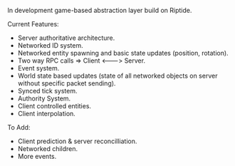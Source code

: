 In development game-based abstraction layer build on Riptide.

Current Features:
  - Server authoritative architecture.
  - Networked ID system.
  - Networked entity spawning and basic state updates (position, rotation).
  - Two way RPC calls => Client <---> Server.
  - Event system.
  - World state based updates (state of all networked objects on server without specific packet sending).
  - Synced tick system.
  - Authority System.
  - Client controlled entities.
  - Client interpolation.

To Add:
 - Client prediction & server reconcilliation.
 - Networked children.
 - More events.
